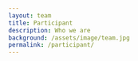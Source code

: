 ```yaml
---
layout: team
title: Participant
description: Who we are
background: /assets/image/team.jpg
permalink: /participant/
---
```


<!-- On this page, you can list team members by defining them in [`_data/team.yml`](https://raw.githubusercontent.com/peterdesmet/petridish/main/_data/team.yml). -->
